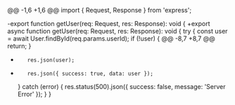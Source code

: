 @@ -1,6 +1,6 @@
 import { Request, Response } from 'express';

-export function getUser(req: Request, res: Response): void {
+export async function getUser(req: Request, res: Response): void {
     try {
         const user = await User.findById(req.params.userId);
         if (!user) {
@@ -8,7 +8,7 @@
             return;
         }
-        res.json(user);
+        res.json({ success: true, data: user });
     } catch (error) {
         res.status(500).json({ success: false, message: 'Server Error' });
     }
 }
